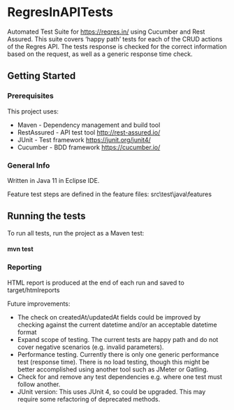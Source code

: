 # RegresInAPITests

Automated Test Suite for https://reqres.in/ using Cucumber and Rest Assured. This suite covers ‘happy path’ tests for each of the CRUD actions of the Regres API. The tests response is checked for the correct information based on the request, as well as a generic response time check.

## Getting Started

### Prerequisites

This project uses:

* Maven - Dependency management and build tool
* RestAssured - API test tool http://rest-assured.io/
* JUnit - Test framework https://junit.org/junit4/
* Cucumber - BDD framework https://cucumber.io/

### General Info

Written in Java 11 in Eclipse IDE.

Feature test steps are defined in the feature files: src\test\java\features

## Running the tests

To run all tests, run the project as a Maven test:
#### mvn test

### Reporting

HTML report is produced at the end of each run and saved to target/htmlreports

Future improvements:
* The check on createdAt/updatedAt fields could be improved by checking against the current datetime and/or an acceptable datetime format
* Expand scope of testing. The current tests are happy path and do not cover negative scenarios (e.g. invalid parameters).
* Performance testing. Currently there is only one generic performance test (response time). There is no load testing, though this might be better accomplished using another tool such as JMeter or Gatling.
* Check for and remove any test dependencies e.g. where one test must follow another.
* JUnit version: This uses JUnit 4, so could be upgraded. This may require some refactoring of deprecated methods.
